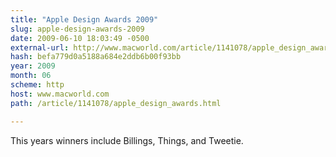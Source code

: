 ```yaml
---
title: "Apple Design Awards 2009"
slug: apple-design-awards-2009
date: 2009-06-10 18:03:49 -0500
external-url: http://www.macworld.com/article/1141078/apple_design_awards.html
hash: befa779d0a5188a684e2ddb6b00f93bb
year: 2009
month: 06
scheme: http
host: www.macworld.com
path: /article/1141078/apple_design_awards.html

---
```


This years winners include Billings, Things, and Tweetie.
